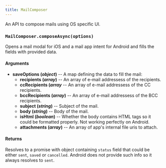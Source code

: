 ```yaml
---
title: MailComposer
---
```


An API to compose mails using OS specific UI.

### `MailComposer.composeAsync(options)`

Opens a mail modal for iOS and a mail app intent for Android and fills the fields with provided data. 

#### Arguments

-  **saveOptions (_object_)** -- A map defining the data to fill the mail:
    -   **recipients (_array_)** -- An array of e-mail addressess of the recipients.
    -   **ccRecipients (_array_** -- An array of e-mail addressess of the CC recipients.
    -   **bccRecipients (_array_)** -- An array of e-mail addressess of the BCC recipients.
    -   **subject (_string_)** -- Subject of the mail.
    -   **body (_string_)** -- Body of the mail.
    -   **isHtml (_boolean_)** -- Whether the body contains HTML tags so it could be formatted properly. Not working perfectly on Android.
    -   **attachments (_array_)** -- An array of app's internal file uris to attach.

#### Returns

Resolves to a promise with object containing `status` field that could be either `sent`, `saved` or `cancelled`. Android does not provide such info so it always resolves to `sent`.

